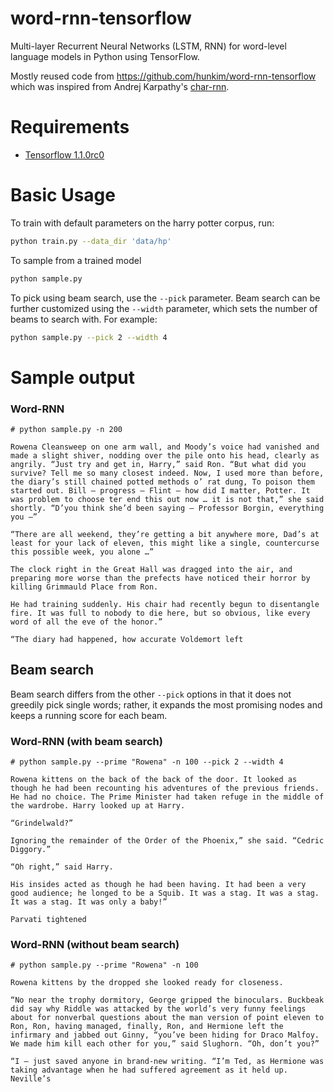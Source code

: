 # word-rnn-tensorflow
Multi-layer Recurrent Neural Networks (LSTM, RNN) for word-level language models in Python using TensorFlow.

Mostly reused code from https://github.com/hunkim/word-rnn-tensorflow which was inspired from Andrej Karpathy's [char-rnn](https://github.com/karpathy/char-rnn).

# Requirements
- [Tensorflow 1.1.0rc0](http://www.tensorflow.org)

# Basic Usage
To train with default parameters on the harry potter corpus, run:
```bash
python train.py --data_dir 'data/hp'
```

To sample from a trained model
```bash
python sample.py
```

To pick using beam search, use the `--pick` parameter. Beam search can be
further customized using the `--width` parameter, which sets the number of beams
to search with. For example:
```bash
python sample.py --pick 2 --width 4
```

# Sample output

### Word-RNN
```
# python sample.py -n 200

Rowena Cleansweep on one arm wall, and Moody’s voice had vanished and made a slight shiver, nodding over the pile onto his head, clearly as angrily. “Just try and get in, Harry,” said Ron. “But what did you survive? Tell me so many closest indeed. Now, I used more than before, the diary’s still chained potted methods o’ rat dung, To poison them started out. Bill — progress — Flint — how did I matter, Potter. It was problem to choose ter end this out now … it is not that,” she said shortly. “D’you think she’d been saying — Professor Borgin, everything you —”

“There are all weekend, they’re getting a bit anywhere more, Dad’s at least for your lack of eleven, this might like a single, countercurse this possible week, you alone …”

The clock right in the Great Hall was dragged into the air, and preparing more worse than the prefects have noticed their horror by killing Grimmauld Place from Ron.

He had training suddenly. His chair had recently begun to disentangle fire. It was full to nobody to die here, but so obvious, like every word of all the eve of the honor.”

“The diary had happened, how accurate Voldemort left
```
## Beam search

Beam search differs from the other `--pick` options in that it does not greedily
pick single words; rather, it expands the most promising nodes and keeps a
running score for each beam.

### Word-RNN (with beam search)
```
# python sample.py --prime "Rowena" -n 100 --pick 2 --width 4

Rowena kittens on the back of the back of the door. It looked as though he had been recounting his adventures of the previous friends. He had no choice. The Prime Minister had taken refuge in the middle of the wardrobe. Harry looked up at Harry.

“Grindelwald?”

Ignoring the remainder of the Order of the Phoenix,” she said. “Cedric Diggory.”

“Oh right,” said Harry.

His insides acted as though he had been having. It had been a very good audience; he longed to be a Squib. It was a stag. It was a stag. It was a stag. It was only a baby!”

Parvati tightened
```

### Word-RNN (without beam search)
```
# python sample.py --prime "Rowena" -n 100

Rowena kittens by the dropped she looked ready for closeness.

“No near the trophy dormitory, George gripped the binoculars. Buckbeak did say why Riddle was attacked by the world’s very funny feelings about for nonverbal questions about the man version of point eleven to Ron, Ron, having managed, finally, Ron, and Hermione left the infirmary and jabbed out Ginny, “you’ve been hiding for Draco Malfoy. We made him kill each other for you,” said Slughorn. “Oh, don’t you?”

“I — just saved anyone in brand-new writing. “I’m Ted, as Hermione was taking advantage when he had suffered agreement as it held up. Neville’s
```
